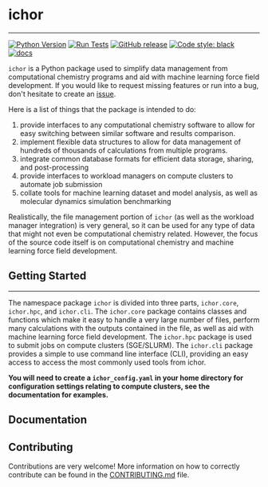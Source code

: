 # ichor
---

[![Python Version](https://img.shields.io/badge/python-3.8+-blue.svg)](https://www.python.org/downloads/)
[![Run Tests](https://github.com/popelier-group/ICHOR/actions/workflows/run_tests.yml/badge.svg)](https://github.com/popelier-group/ICHOR/actions/workflows/run_tests.yml)
[![GitHub release](https://img.shields.io/badge/release-v4.0.1-blue)](https://github.com/popelier-group/ICHOR/releases/)
[![Code style: black](https://img.shields.io/badge/code%20style-black-000000.svg)](https://github.com/psf/black)
[![docs](https://img.shields.io/website-up-down-green-red/http/shields.io.svg)](https://studious-adventure-rr4kzlv.pages.github.io/)

`ichor` is a Python package used to simplify data management from computational chemistry programs and aid with machine learning force field development. If you would like to request missing features or run into a bug, don't hesitate to create an [issue](https://github.com/popelier-group/ICHOR/issues).

Here is a list of things that the package is intended to do:

1. provide interfaces to any computational chemistry software to allow for easy switching between similar software and results comparison.
2. implement flexible data structures to allow for data management of hundreds of thousands of calculations from multiple programs.
3. integrate common database formats for efficient data storage, sharing, and post-processing
4. provide interfaces to workload managers on compute clusters to automate job submission
5. collate tools for machine learning dataset and model analysis, as well as molecular dynamics simulation benchmarking

Realistically, the file management portion of `ichor` (as well as the workload manager integration) is very general, so it can be used for any type of data that might not even be computational chemistry related. However, the focus of the source code itself is on computational chemistry and machine learning force field development.

## Getting Started
---
The namespace package `ichor` is divided into three parts, `ichor.core`, `ichor.hpc`, and `ichor.cli`. The `ichor.core` package contains classes and functions which make it easy to handle a very large number of files, perform many calculations with the outputs contained in the file, as well as aid with machine learning force field development. The `ichor.hpc` package is used to submit jobs on compute clusters (SGE/SLURM). The `ichor.cli` package provides a simple to use command line interface (CLI), providing an easy access to access the most commonly used tools from ichor.

**You will need to create a `ichor_config.yaml` in your home directory for configuration settings relating to compute clusters, see the documentation for examples.**

## Documentation

## Contributing

Contributions are very welcome! More information on how to correctly contribute can be found in the [CONTRIBUTING.md](CONTRIBUTING.md) file.

